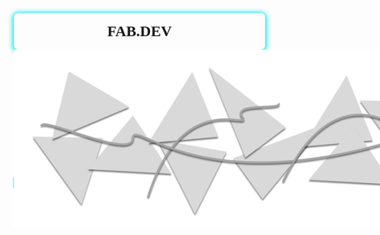 <div style="border: 1px solid #1FE8E8; border-radius: 10px; box-shadow: 0px 2px 10px 2px #1FE8E8;">
    <h1 style="font-family: Verdana; font-size: 30px; text-align: center; border: none; margin-top: 20px;">FAB.DEV</h1>
    <img style="position: absolute; top: 40; left: 5;" src="a.png"/>
</div>

<div style="height: 250px;">
</div>

<div style="display: flex;">
    <img style="height: 30px; width: 30px; " src="portal.png"/>
    <p style="padding-inline: 1rem; padding-block: 0.25rem">Hello</p>
</div>
